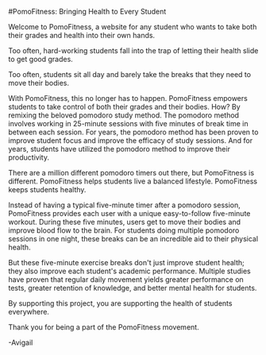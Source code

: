 #PomoFitness: Bringing Health to Every Student

Welcome to PomoFitness, a website for any student who wants to take both their grades and health into their own hands. 

Too often, hard-working students fall into the trap of letting their health slide to get good grades.

Too often, students sit all day and barely take the breaks that they need to move their bodies. 

With PomoFitness, this no longer has to happen. PomoFitness empowers students to take control of both their grades and their bodies. How? By remixing the beloved pomodoro study method. The pomodoro method involves working in 25-minute sessions with five minutes of break time in between each session. For years, the pomodoro method has been proven to improve student focus and improve the efficacy of study sessions. And for years, students have utilized the pomodoro method to improve their productivity.

There are a million different pomodoro timers out there, but PomoFitness is different. PomoFitness helps students live a balanced lifestyle. PomoFitness keeps students healthy.

Instead of having a typical five-minute timer after a pomodoro session, PomoFitness provides each user with a unique easy-to-follow five-minute workout. During these five minutes, users get to move their bodies and improve blood flow to the brain. For students doing multiple pomodoro sessions in one night, these breaks can be an incredible aid to their physical health.

But these five-minute exercise breaks don't just improve student health; they also improve each student's academic performance. Multiple studies have proven that regular daily movement yields greater performance on tests, greater retention of knowledge, and better mental health for students. 

By supporting this project, you are supporting the health of students everywhere.

Thank you for being a part of the PomoFitness movement.

-Avigail